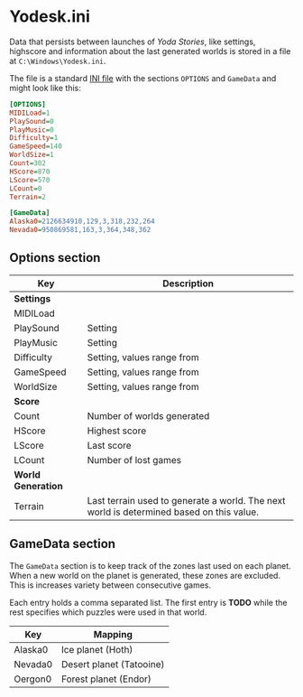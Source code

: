 Yodesk.ini
==========

Data that persists between launches of *Yoda Stories*, like settings, highscore and information about the last generated worlds is stored in a file at `C:\Windows\Yodesk.ini`.

The file is a standard [INI file](https://en.wikipedia.org/wiki/INI_file) with the sections `OPTIONS` and `GameData` and might look like this:

```ini
[OPTIONS]
MIDILoad=1
PlaySound=0
PlayMusic=0
Difficulty=1
GameSpeed=140
WorldSize=1
Count=302
HScore=870
LScore=570
LCount=0
Terrain=2

[GameData]
Alaska0=2126634910,129,3,318,232,264
Nevada0=950869581,163,3,364,348,362
```

Options section
---------------

| Key                  | Description                                                                              |
|----------------------|------------------------------------------------------------------------------------------|
| **Settings**         |                                                                                          |
| MIDILoad             |                                                                                          |
| PlaySound            | Setting                                                                                  |
| PlayMusic            | Setting                                                                                  |
| Difficulty           | Setting, values range from                                                               |
| GameSpeed            | Setting, values range from                                                               |
| WorldSize            | Setting, values range from                                                               |
| **Score**            |                                                                                          |
| Count                | Number of worlds generated                                                               |
| HScore               | Highest score                                                                            |
| LScore               | Last score                                                                               |
| LCount               | Number of lost games                                                                     |
| **World Generation** |                                                                                          |
| Terrain              | Last terrain used to generate a world. The next world is determined based on this value. |

GameData section
----------------

The `GameData` section is to keep track of the zones last used on each planet. When a new world on the planet is generated, these zones are excluded. This is increases variety between consecutive games.

Each entry holds a comma separated list. The first entry is **TODO** while the rest specifies which puzzles were used in that world.

| Key     | Mapping                  |
|---------|--------------------------|
| Alaska0 | Ice planet (Hoth)        |
| Nevada0 | Desert planet (Tatooine) |
| Oergon0 | Forest planet (Endor)    |
